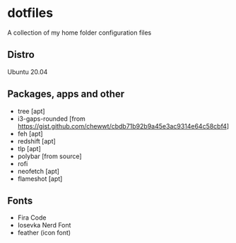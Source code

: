 # dotfiles
A collection of my home folder configuration files

## Distro
Ubuntu 20.04

## Packages, apps and other
- tree [apt]
- i3-gaps-rounded [from https://gist.github.com/chewwt/cbdb71b92b9a45e3ac9314e64c58cbf4]
- feh [apt]
- redshift [apt]
- tlp [apt]
- polybar [from source]
- rofi
- neofetch [apt]
- flameshot [apt]

## Fonts
- Fira Code
- Iosevka Nerd Font
- feather (icon font)
